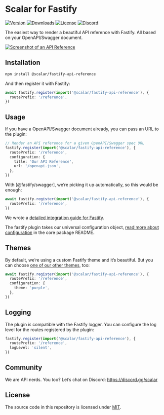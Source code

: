 # Scalar for Fastify

[![Version](https://img.shields.io/npm/v/%40scalar/fastify-api-reference)](https://www.npmjs.com/package/@scalar/fastify-api-reference)
[![Downloads](https://img.shields.io/npm/dm/%40scalar/fastify-api-reference)](https://www.npmjs.com/package/@scalar/fastify-api-reference)
[![License](https://img.shields.io/npm/l/%40scalar%2Ffastify-api-reference)](https://www.npmjs.com/package/@scalar/fastify-api-reference)
[![Discord](https://img.shields.io/discord/1135330207960678410?style=flat&color=5865F2)](https://discord.gg/scalar)

The easiest way to render a beautiful API reference with Fastify. All based on your OpenAPI/Swagger document.

[![Screenshot of an API Reference](https://github.com/scalar/scalar/assets/6201407/d8beb5e1-bf64-4589-8cb0-992ba79215a8)](https://docs.scalar.com/swagger-editor)

## Installation

```bash
npm install @scalar/fastify-api-reference
```

And then register it with Fastify:

```ts
await fastify.register(import('@scalar/fastify-api-reference'), {
  routePrefix: '/reference',
})
```

## Usage

If you have a OpenAPI/Swagger document already, you can pass an URL to the plugin:

```ts
// Render an API reference for a given OpenAPI/Swagger spec URL
fastify.register(import('@scalar/fastify-api-reference'), {
  routePrefix: '/reference',
  configuration: {
    title: 'Our API Reference',
    url: '/openapi.json',
  },
})
```

With [@fastify/swagger], we’re picking it up automatically, so this would be enough:

```ts
await fastify.register(import('@scalar/fastify-api-reference'), {
  routePrefix: '/reference',
})
```

We wrote a [detailed integration guide for Fastify](https://github.com/scalar/scalar/tree/main/documentation/integrations/fastify.md).

The fastify plugin takes our universal configuration object, [read more about configuration](https://github.com/scalar/scalar/tree/main/documentation/configuration.md) in the core package README.

## Themes

By default, we’re using a custom Fastify theme and it’s beautiful. But you can choose [one of our other themes](https://github.com/scalar/scalar/tree/main/packages/themes), too:

```ts
await fastify.register(import('@scalar/fastify-api-reference'), {
  routePrefix: '/reference',
  configuration: {
    theme: 'purple',
  },
})
```

## Logging

The plugin is compatible with the Fastify logger. You can configure the log level for the routes registered by the plugin:

```ts
fastify.register(import('@scalar/fastify-api-reference'), {
  routePrefix: '/reference',
  logLevel: 'silent',
})
```

## Community

We are API nerds. You too? Let’s chat on Discord: <https://discord.gg/scalar>

## License

The source code in this repository is licensed under [MIT](https://github.com/scalar/scalar/blob/main/LICENSE).
